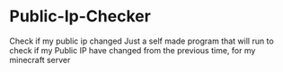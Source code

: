 # Public-Ip-Checker
Check if my public ip changed
Just a self made program that will run to check if my Public IP have changed from the previous time,
for my minecraft server

